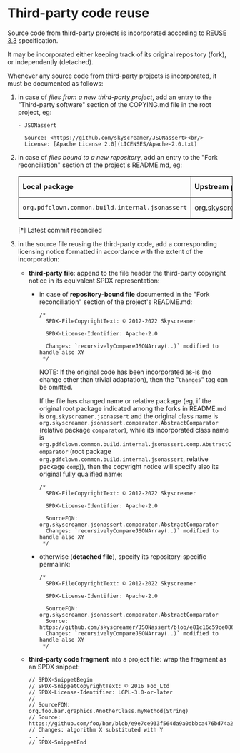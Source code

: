 <!--
  SPDX-FileCopyrightText: 2025 Stefano Chizzolini and contributors

  SPDX-License-Identifier: LGPL-3.0-or-later
-->

# Third-party code reuse

Source code from third-party projects is incorporated according to [REUSE 3.3](https://reuse.software/spec-3.3/) specification.

It may be incorporated either keeping track of its original repository (fork), or independently (detached).

Whenever any source code from third-party projects is incorporated, it must be documented as follows:

1. in case of *files from a new third-party project*, add an entry to the "Third-party software" section of the COPYING.md file in the root project, eg:

      ```
      - JSONassert

        Source: <https://github.com/skyscreamer/JSONassert><br/>
        License: [Apache License 2.0](LICENSES/Apache-2.0.txt)
      ```

2. in case of *files bound to a new repository*, add an entry to the "Fork reconciliation" section of the project's README.md, eg:

    <table border="1">
    <tr>
    <td><b>Local package</b></td>
    <td><b>Upstream package</b></td>
    <td><b>Upstream commit*</b></td>
    <td><b>Upstream VCS</b></td>
    </tr>
    <tr><td><code>org.pdfclown.common.build.internal.jsonassert</code></td><td><a href="https://github.com/skyscreamer/JSONassert">org.skyscreamer.jsonassert</a></td><td><a href="https://github.com/skyscreamer/JSONassert/commit/7414e901af11c559bc553e5bb8e12b99a57d1c1c">7414e901af11c559bc553e5bb8e12b99a57d1c1c</a> (2022-07-11 18:50:49+0530)</td><td>git</td>
    </tr>
    </table>

    [*] Latest commit reconciled

3. in the source file reusing the third-party code, add a corresponding licensing notice formatted in accordance with the extent of the incorporation:

    - **third-party file**: append to the file header the third-party copyright notice in its equivalent SPDX representation:

        - in case of **repository-bound file** documented in the "Fork reconciliation" section of the project's README.md:

          ```
          /*
            SPDX-FileCopyrightText: © 2012-2022 Skyscreamer

            SPDX-License-Identifier: Apache-2.0

            Changes: `recursivelyCompareJSONArray(..)` modified to handle also XY
           */
          ```

          NOTE: If the original code has been incorporated as-is (no change other than trivial adaptation), then the "<code>Changes</code>" tag can be omitted.

          If the file has changed name or relative package (eg, if the original root package indicated among the forks in README.md is `org.skyscreamer.jsonassert` and the original class name is `org.skyscreamer.jsonassert.comparator.AbstractComparator` (relative package `comparator`), while its incorporated class name is `org.pdfclown.common.build.internal.jsonassert.comp.AbstractComparator` (root package `org.pdfclown.common.build.internal.jsonassert`, relative package `comp`)), then the copyright notice will specify also its original fully qualified name:

          ```
          /*
            SPDX-FileCopyrightText: © 2012-2022 Skyscreamer

            SPDX-License-Identifier: Apache-2.0

            SourceFQN: org.skyscreamer.jsonassert.comparator.AbstractComparator
            Changes: `recursivelyCompareJSONArray(..)` modified to handle also XY
           */
          ```

        - otherwise (<b>detached file</b>), specify its repository-specific permalink:

          ```
          /*
            SPDX-FileCopyrightText: © 2012-2022 Skyscreamer

            SPDX-License-Identifier: Apache-2.0

            SourceFQN: org.skyscreamer.jsonassert.comparator.AbstractComparator
            Source: https://github.com/skyscreamer/JSONassert/blob/e81c16c59ce0860f97a65d871589ab2337370c4b/src/main/java/org/skyscreamer/jsonassert/comparator/AbstractComparator.java
            Changes: `recursivelyCompareJSONArray(..)` modified to handle also XY
           */
          ```

    - **third-party code fragment** into a project file: wrap the fragment as an SPDX snippet:

      ```
      // SPDX-SnippetBegin
      // SPDX-SnippetCopyrightText: © 2016 Foo Ltd
      // SPDX-License-Identifier: LGPL-3.0-or-later
      //
      // SourceFQN: org.foo.bar.graphics.AnotherClass.myMethod(String)
      // Source: https://github.com/foo/bar/blob/e9e7ce933f564da9a0dbbca476bd74a25d6f0663/src/main/java/org/foo/bar/graphics/AnotherClass.java
      // Changes: algorithm X substituted with Y
      . . .
      // SPDX-SnippetEnd
      ```
